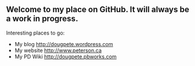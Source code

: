 ## Welcome to my place on GitHub.  It will always be a work in progress.

Interesting places to go:
  - My blog  http://dougpete.wordpress.com
  - My website  http://www.peterson.ca
  - My PD Wiki  http://dougpete.pbworks.com
